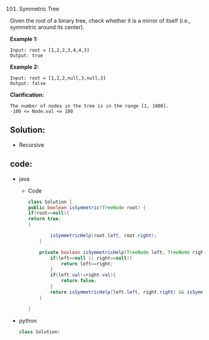 101. Symmetric Tree

Given the root of a binary tree, check whether it is a mirror of itself (i.e., symmetric around its center).

<!-- **Note:**  -->

**Example 1:**

```
Input: root = [1,2,2,3,4,4,3]
Output: true
```

**Example 2:**

```
Input: root = [1,2,2,null,3,null,3]
Output: false
```

**Clarification:**

```
The number of nodes in the tree is in the range [1, 1000].
-100 <= Node.val <= 100
```

## Solution:

- Recursive

## code:

- java

  - Code
    ```java
    class Solution {
    public boolean isSymmetric(TreeNode root) {
    if(root==null){
    return true;
    }

            isSymmetricHelp(root.left, root.right);
        }

        private boolean isSymmetricHelp(TreeNode left, TreeNode right){
            if(left==null || right==null){
                return left==right;
            }
            if(left.val!=right.val){
                return false;
            }
            return isSymmetricHelp(left.left, right.right) && isSymmetricHelp(left.right, right.left);
        }

    }
    ```

- python
  ```py
  class Solution:

  ```
